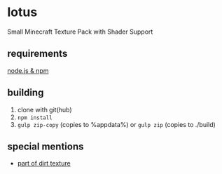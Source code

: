 # lotus
Small Minecraft Texture Pack with Shader Support

## requirements
[node.js & npm](https://nodejs.org)

## building
1. clone with git(hub)
2. `npm install`
3. `gulp zip-copy` (copies to %appdata%) or `gulp zip` (copies to ./build)

## special mentions
- [part of dirt texture](http://fabooguy.deviantart.com/art/Dirt-Ground-Texture-Tileable-2048x2048-441212191)

